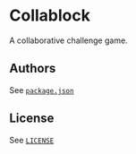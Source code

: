 # Collablock

A collaborative challenge game.

## Authors

See [`package.json`](./package.json)

## License

See [`LICENSE`](./LICENSE)
